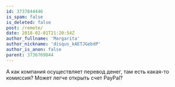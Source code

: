 ```yaml
---
id: 3737844446
is_spam: false
is_deleted: false
post: /remote/
date: 2018-02-01T21:20:54Z
author_fullname: 'Margarita'
author_nickname: 'disqus_kAETJGebdP'
author_is_anon: false
parent: 3736769844
---
```


<p>А как компания осуществляет перевод денег, там есть какая-то комиссия? Может легче открыть cчет PayPal?</p>
